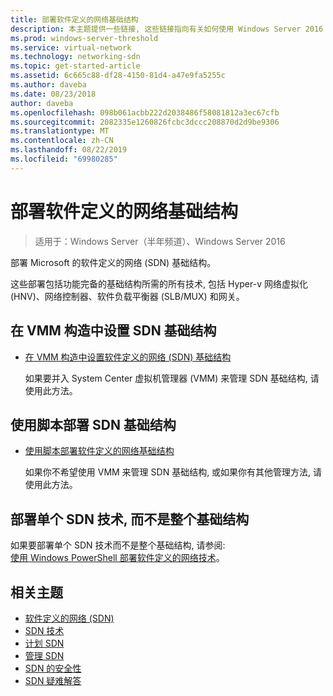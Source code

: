 ```yaml
---
title: 部署软件定义的网络基础结构
description: 本主题提供一些链接, 这些链接指向有关如何使用 Windows Server 2016 中的脚本部署 Microsoft 软件定义的网络 (SDN) 基础结构。
ms.prod: windows-server-threshold
ms.service: virtual-network
ms.technology: networking-sdn
ms.topic: get-started-article
ms.assetid: 6c665c88-df28-4150-81d4-a47e9fa5255c
ms.author: daveba
ms.date: 08/23/2018
author: daveba
ms.openlocfilehash: 098b061acbb222d2038486f58081812a3ec67cfb
ms.sourcegitcommit: 2082335e1260826fcbc3dccc208870d2d9be9306
ms.translationtype: MT
ms.contentlocale: zh-CN
ms.lasthandoff: 08/22/2019
ms.locfileid: "69980285"
---
```

# <a name="deploy-a-software-defined-network-infrastructure"></a>部署软件定义的网络基础结构

>适用于：Windows Server（半年频道）、Windows Server 2016

部署 Microsoft 的软件定义的网络 (SDN) 基础结构。   
  
这些部署包括功能完备的基础结构所需的所有技术, 包括 Hyper-v 网络虚拟化 (HNV)、网络控制器、软件负载平衡器 (SLB/MUX) 和网关。  
  
## <a name="set-up-sdn-infrastructure-in-the-vmm-fabric"></a>在 VMM 构造中设置 SDN 基础结构



  
-   [在 VMM 构造中设置软件定义的网络 (SDN) 基础结构](https://docs.microsoft.com/system-center/vmm/deploy-sdn)  
  
    如果要并入 System Center 虚拟机管理器 (VMM) 来管理 SDN 基础结构, 请使用此方法。  
 
## <a name="deploy-sdn-infrastructure-using-scripts"></a>使用脚本部署 SDN 基础结构
 
-   [使用脚本部署软件定义的网络基础结构](../../sdn/deploy/Deploy-a-Software-Defined-Network-infrastructure-using-scripts.md)  
  
    如果你不希望使用 VMM 来管理 SDN 基础结构, 或如果你有其他管理方法, 请使用此方法。  


## <a name="deploy-individual-sdn-technologies-instead-of-an-entire-infrastructure"></a>部署单个 SDN 技术, 而不是整个基础结构  
 如果要部署单个 SDN 技术而不是整个基础结构, 请参阅:  
[使用 Windows PowerShell 部署软件定义的网络技术](Deploy-Software-Defined-Network-Technologies-using-Windows-PowerShell.md)。    
  




  


## <a name="related-topics"></a>相关主题
- [软件定义的网络 (SDN)](../Software-Defined-Networking--SDN-.md)  
- [SDN 技术](../technologies/Software-Defined-Networking-Technologies.md)  
- [计划 SDN](../plan/plan-a-software-defined-network-infrastructure.md)  
- [管理 SDN](../manage/manage-sdn.md)
- [SDN 的安全性](../security/sdn-security-top.md)
- [SDN 疑难解答](../troubleshoot/Troubleshoot-Software-Defined-Networking.md)